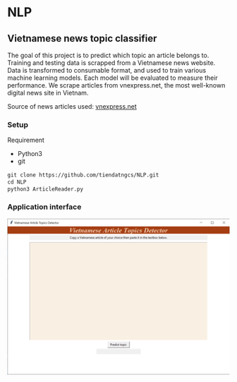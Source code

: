 # NLP
## Vietnamese news topic classifier
The goal of this project is to predict which topic an article belongs to. Training and testing data is scrapped from a Vietnamese news website. Data is transformed to consumable format, and used to train various machine learning models. Each model will be evaluated to measure their performance.
We scrape articles from vnexpress.net, the most well-known digital news site in Vietnam. 

Source of news articles used: [vnexpress.net](https://vnexpress.net/)

### Setup
Requirement
* Python3
* git

```shell
git clone https://github.com/tiendatngcs/NLP.git
cd NLP
python3 ArticleReader.py
```
### Application interface
![](images/VATC_GUI.png)
